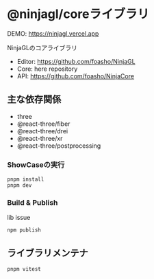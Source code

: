 # @ninjagl/coreライブラリ

DEMO: https://ninjagl.vercel.app

NinjaGLのコアライブラリ
- Editor: https://github.com/foasho/NinjaGL
- Core: here repository
- API: https://github.com/foasho/NinjaCore

## 主な依存関係
- three
- @react-three/fiber
- @react-three/drei
- @react-three/xr
- @react-three/postprocessing

### ShowCaseの実行
```
pnpm install
pnpm dev
```

### Build & Publish
lib issue
```
npm publish
```

## ライブラリメンテナ
```
pnpm vitest
```